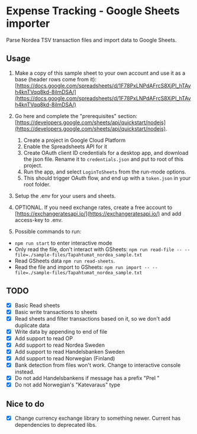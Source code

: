 # Expense Tracking - Google Sheets importer
Parse Nordea TSV transaction files and import data to Google Sheets.

## Usage
1. Make a copy of this sample sheet to your own account and use it as a base (header rows come from it): [https://docs.google.com/spreadsheets/d/1F78PxLNPdAFrcS8XjPI_hTAyh4knTVqq8kd-8ilmDSA/](https://docs.google.com/spreadsheets/d/1F78PxLNPdAFrcS8XjPI_hTAyh4knTVqq8kd-8ilmDSA/)

1. Go here and complete the "prerequisites" section: [https://developers.google.com/sheets/api/quickstart/nodejs](https://developers.google.com/sheets/api/quickstart/nodejs).
    1. Create a project in Google Cloud Platform
    1. Enable the Spreadsheets API for it
    1. Create OAuth client ID credentials for a desktop app, and download the json file. Rename it to `credentials.json` and put to root of this project.
    1. Run the app, and select `LoginToSheets` from the run-mode options.
    1. This should trigger OAuth flow, and end up with a `token.json` in your root folder.

1. Setup the .env for your users and sheets.

2. OPTIONAL. If you need exchange rates, create a free account to [https://exchangeratesapi.io/](https://exchangeratesapi.io/) and add access-key to .env.
 
3. Possible commands to run: 
* `npm run start` to enter interactive mode
* Only read the file, don't interact with GSheets: `npm run read-file -- --file=./sample-files/Tapahtumat_nordea_sample.txt`
* Read GSheets data `npm run read-sheets`.
* Read the file and import to GSheets: `npm run import -- --file=./sample-files/Tapahtumat_nordea_sample.txt`




## TODO
- [x] Basic Read sheets
- [x] Basic write transactions to sheets
- [x] Read sheets and filter transactions based on it, so we don't add duplicate data
- [x] Write data by appending to end of file
- [x] Add support to read OP
- [x] Add support to read Nordea Sweden
- [x] Add support to read Handelsbanken Sweden
- [x] Add support to read Norwegian (Finland)
- [x] Bank detection from files won't work. Change to interactive console instead.
- [x] Do not add Handelsbankens if message has a prefix "Prel "
- [x] Do not add Norwegian's "Katevaraus" type

## Nice to do
- [x] Change currency exchange library to something newer. Current has dependencies to deprecated libs.
